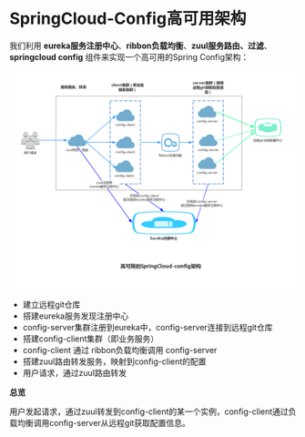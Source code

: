 # SpringCloud-Config高可用架构

我们利用 **eureka服务注册中心**、**ribbon负载均衡**、**zuul服务路由、过滤**、**springcloud config** 组件来实现一个高可用的Spring Config架构：

![](pictures/config-ha/1-高可用的SpringCloud-config架构.png)

- 建立远程git仓库
- 搭建eureka服务发现注册中心
- config-server集群注册到eureka中，config-server连接到远程git仓库
- 搭建config-client集群（即业务服务）
- config-client 通过 ribbon负载均衡调用 config-server
- 搭建zuul路由转发服务，映射到config-client的配置
- 用户请求，通过zuul路由转发


**总览**

用户发起请求，通过zuul转发到config-client的某一个实例，config-client通过负载均衡调用config-server从远程git获取配置信息。